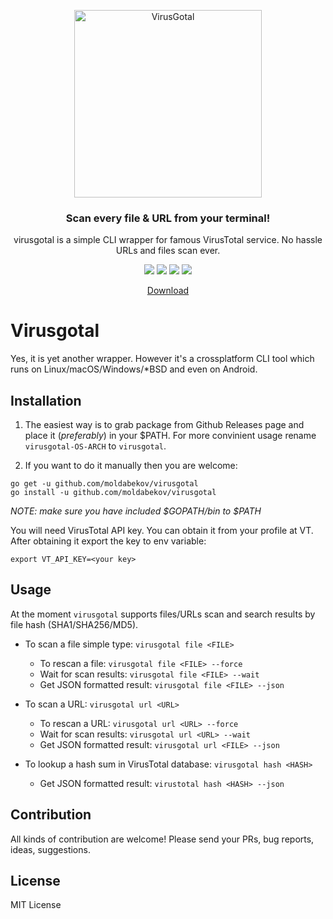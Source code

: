 <p align="center">
	<a href="#"><img src="https://user-images.githubusercontent.com/669547/35134359-108c002c-fd00-11e7-9539-32e021a22735.png" alt="VirusGotal" width="300"></a>
</p>
<h3 align="center">Scan every file & URL from your terminal!</h3>
<p align="center">virusgotal is a simple CLI wrapper for famous VirusTotal service. No hassle URLs and files scan ever.</p>
<p align="center">
	<a href="https://travis-ci.org/moldabekov/virusgotal"><img src="https://img.shields.io/travis/moldabekov/virusgotal.svg?branch=master"></a>
	<a href="https://goreportcard.com/report/github.com/moldabekov/virusgotal"><img src="https://goreportcard.com/badge/github.com/moldabekov/virusgotal?service=github"></a>
	<a href="https://github.com/moldabekov/virusgotal/releases/"><img src="https://img.shields.io/github/downloads/moldabekov/virusgotal/total.svg"></a>
	<a href="https://github.com/moldabekov/virusgotal/blob/master/LICENSE"><img src=https://img.shields.io/github/license/moldabekov/virusgotal.svg></a>
</p>
<p align="center">
	<a href="https://github.com/moldabekov/virusgotal/releases">Download</a>
	<!--· <a href="https://t.me/">Contact</a-->
</p>

# Virusgotal

Yes, it is yet another wrapper. However it's a crossplatform CLI tool which runs on Linux/macOS/Windows/\*BSD and even on Android.


## Installation

1. The easiest way is to grab package from Github Releases page and place it (*preferably*) in your $PATH.
For more convinient usage rename `virusgotal-OS-ARCH` to `virusgotal`.

2. If you want to do it manually then you are welcome:
```
go get -u github.com/moldabekov/virusgotal
go install -u github.com/moldabekov/virusgotal
```
*NOTE: make sure you have included $GOPATH/bin to $PATH*

You will need VirusTotal API key. You can obtain it from your profile at VT.
After obtaining it export the key to env variable:

`export VT_API_KEY=<your key>`

## Usage

At the moment `virusgotal` supports files/URLs scan and search results by file hash (SHA1/SHA256/MD5).

* To scan a file simple type:
`virusgotal file <FILE>`
  * To rescan a file:
  `virusgotal file <FILE> --force`
  * Wait for scan results:
  `virusgotal file <FILE> --wait`
  * Get JSON formatted result:
  `virusgotal file <FILE> --json`

* To scan a URL:
`virusgotal url <URL>`
  * To rescan a URL:
  `virusgotal url <URL> --force`
  * Wait for scan results:
  `virusgotal url <URL> --wait`
  * Get JSON formatted result:
  `virusgotal url <FILE> --json`
  
* To lookup a hash sum in VirusTotal database:
`virusgotal hash <HASH>`
  * Get JSON formatted result:
  `virustotal hash <HASH> --json`


## Contribution

All kinds of contribution are welcome! Please send your PRs, bug reports, ideas, suggestions.

## License
MIT License

